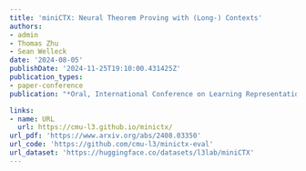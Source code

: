 ```yaml
---
title: 'miniCTX: Neural Theorem Proving with (Long-) Contexts'
authors:
- admin
- Thomas Zhu
- Sean Welleck
date: '2024-08-05'
publishDate: '2024-11-25T19:10:00.431425Z'
publication_types:
- paper-conference
publication: "*Oral, International Conference on Learning Representations (ICLR), 2025*"

links:
- name: URL
  url: https://cmu-l3.github.io/minictx/
url_pdf: 'https://www.arxiv.org/abs/2408.03350'
url_code: 'https://github.com/cmu-l3/minictx-eval'
url_dataset: 'https://huggingface.co/datasets/l3lab/miniCTX'
---
```

